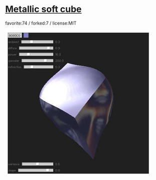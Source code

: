 # [Metallic soft cube](http://wonderfl.net/c/A2Hq)

favorite:74 / forked:7 / license:MIT

![thumbnail](./thumbnail.jpg)